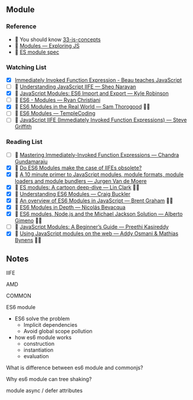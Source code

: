 ## Module

### Reference

- 📜 You should know [33-js-concepts](https://github.com/leonardomso/33-js-concepts#table-of-contents)
- 📜 [Modules ― Exploring JS](http://exploringjs.com/es6/ch_modules.html)
- 📜 [ES module spec](https://tc39.github.io/ecma262/#sec-modules)

### Watching List

- [x] [Immediately Invoked Function Expression - Beau teaches JavaScript](https://www.youtube.com/watch?v=3cbiZV4H22c)
- [ ] 🎥 [Understanding JavaScript IIFE — Sheo Narayan](https://www.youtube.com/watch?v=I5EntfMeIIQ)
- [x] 🎥 [JavaScript Modules: ES6 Import and Export — Kyle Robinson](https://www.youtube.com/watch?v=_3oSWwapPKQ)
- [ ] 🎥 [ES6 - Modules — Ryan Christiani](https://www.youtube.com/watch?v=aQr2bV1BPyE)
- [x] 🎥 [ES6 Modules in the Real World — Sam Thorogood](https://www.youtube.com/watch?v=fIP4pjAqCtQ) 👏🏻
- [ ] 🎥 [ES6 Modules — TempleCoding](https://www.youtube.com/watch?v=5P04OK6KlXA)
- [ ] 🎥 [JavaScript IIFE (Immediately Invoked Function Expressions) — Steve Griffith](https://www.youtube.com/watch?v=Xd7zgPFwVX8&)

### Reading List

- [ ] 📜 [Mastering Immediately-Invoked Function Expressions ― Chandra Gundamaraju](https://medium.com/@vvkchandra/essential-javascript-mastering-immediately-invoked-function-expressions-67791338ddc6)
- [x] 📜 [Do ES6 Modules make the case of IIFEs obsolete?](https://hashnode.com/post/do-es6-modules-make-the-case-of-iifes-obsolete-civ96wet80scqgc538un20es0)
- [x] 📜 [A 10 minute primer to JavaScript modules, module formats, module loaders and module bundlers ― Jurgen Van de Moere](https://www.jvandemo.com/a-10-minute-primer-to-javascript-modules-module-formats-module-loaders-and-module-bundlers/)
- [x] 📜 [ES modules: A cartoon deep-dive — Lin Clark](https://hacks.mozilla.org/2018/03/es-modules-a-cartoon-deep-dive/) 👏🏻
- [x] 📜 [Understanding ES6 Modules — Craig Buckler](https://www.sitepoint.com/understanding-es6-modules/)
- [x] 📜 [An overview of ES6 Modules in JavaScript — Brent Graham](https://blog.cloud66.com/an-overview-of-es6-modules-in-javascript/) 👏🏻
- [x] 📜 [ES6 Modules in Depth — Nicolás Bevacqua](https://ponyfoo.com/articles/es6-modules-in-depth)
- [x] 📜 [ES6 modules, Node.js and the Michael Jackson Solution — Alberto Gimeno](https://medium.com/dailyjs/es6-modules-node-js-and-the-michael-jackson-solution-828dc244b8b) 👏🏻
- [ ] 📜 [JavaScript Modules: A Beginner’s Guide — Preethi Kasireddy](https://medium.freecodecamp.org/javascript-modules-a-beginner-s-guide-783f7d7a5fcc)
- [x] 📜 [Using JavaScript modules on the web — Addy Osmani & Mathias Bynens](https://developers.google.com/web/fundamentals/primers/modules) 👏🏻

## Notes

IIFE

AMD

COMMON

ES6 module

- ES6 solve the problem
  - Implicit dependencies
  - Avoid global scope pollution
- how es6 module works
  - construction
  - instantiation
  - evaluation 

What is difference between es6 module and commonjs?

Why es6 module can tree shaking?

module async / defer attributes








